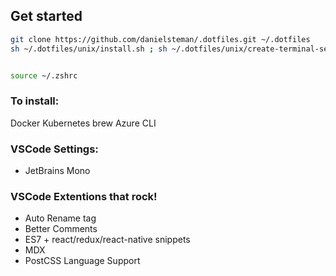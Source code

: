 ## Get started

```bash
git clone https://github.com/danielsteman/.dotfiles.git ~/.dotfiles
sh ~/.dotfiles/unix/install.sh ; sh ~/.dotfiles/unix/create-terminal-setup.sh


source ~/.zshrc
```


### To install:
Docker
Kubernetes
brew
Azure CLI


### VSCode Settings:
- JetBrains Mono


### VSCode Extentions that rock!
- Auto Rename tag
- Better Comments
- ES7 + react/redux/react-native snippets
- MDX
- PostCSS Language Support
